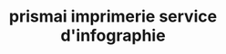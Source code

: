 ---
title: "prismai imprimerie service d'infographie"
url: /montreal/prismai-imprimerie-service-dinfographie/
shop: Kopieren
---